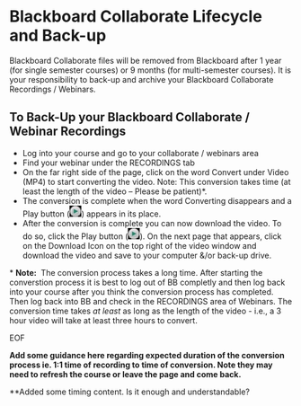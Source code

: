 # Blackboard Collaborate Lifecycle and Back-up

Blackboard Collaborate files will be removed from Blackboard after 1 year (for single semester courses) or 9 months (for multi-semester courses).
It is your responsibility to back-up and archive your Blackboard Collaborate Recordings / Webinars.

## To Back-Up your Blackboard Collaborate / Webinar Recordings

   *	Log into your course and go to your collaborate / webinars area
   *	Find your webinar under the RECORDINGS tab
   *	On the far right side of the page, click on the word Convert under Video (MP4) to start converting the video. Note: This conversion takes time (at least the length of the video – Please be patient)*.
   *	The conversion is complete when the word Converting disappears and a Play button   (![BB Collab Play](Collaborate_Lifecycle/collab_play.jpg)) appears in its place.
   *	After the conversion is complete you can now download the video. To do so, click the Play button (![BB Collab Play](Collaborate_Lifecycle/collab_play.jpg)). On the next page that appears, click on the Download Icon on the top right of the video window and download the video and save to your computer &/or back-up drive.

\* __Note:__ &nbsp;The conversion process takes a long time. After starting the converstion process it is best to log out of BB completly and then log back into your course after you think the conversion process has completed. Then log back into BB and check in the RECORDINGS area of Webinars. The conversion time takes *at least* as long as the length of the video - i.e., a 3 hour video will take at least three hours to convert.

   EOF

   **Add some guidance here regarding expected duration of the conversion process ie. 1:1 time of recording to time of conversion. Note they may need to refresh the course or leave the page and come back.**

   **Added some timing content. Is it enough and understandable?
